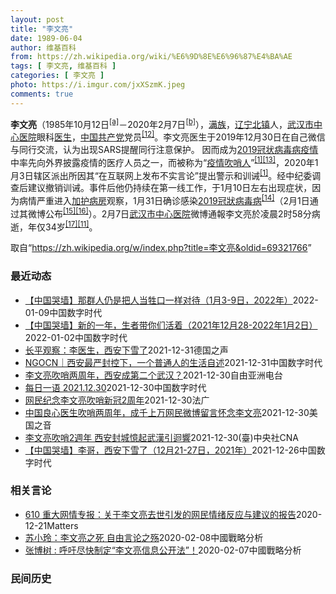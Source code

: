```yaml
---
layout: post
title: "李文亮"
date: 1989-06-04
author: 维基百科
from: https://zh.wikipedia.org/wiki/%E6%9D%8E%E6%96%87%E4%BA%AE
tags: [ 李文亮, 维基百科 ]
categories: [ 李文亮 ]
photo: https://i.imgur.com/jxXSzmK.jpeg
comments: true
---
```

<div class="mw-parser-output"><div id="noteTA-72732dd3" class="noteTA"><div class="noteTA-group"><div data-noteta-group-source="module" data-noteta-group="Medicine"></div></div><div class="noteTA-local"><div data-noteta-code="zh-cn:重症监护室; zh-hk:深切治療部; zh-tw:加護病房"></div><div data-noteta-code="zh-cn:体外膜氧合; zh-hk:人工心肺; zh-tw:葉克膜;"></div><div data-noteta-code="zh-hans:互联网+; zh-hant:互聯網+;"></div><div data-noteta-code="zh-cn:卡洛·乌尔巴尼; zh-hk:卡爾婁·武爾班尼; zh-tw:卡洛·厄巴尼;"></div><div data-noteta-code="zh-cn:互联网+; zh-tw:互聯網+;"></div></div></div>

<p><b>李文亮</b>（1985年10月12日<sup id="cite_ref-3" class="reference"><a href="#cite_note-3">[a]</a></sup>－2020年2月7日<sup id="cite_ref-13" class="reference"><a href="#cite_note-13">[b]</a></sup>），<a href="/wiki/%E6%BB%A1%E6%97%8F" title="满族">满族</a>，<a href="/wiki/%E8%BE%BD%E5%AE%81%E7%9C%81" title="辽宁省">辽宁</a><a href="/wiki/%E5%8C%97%E9%95%87%E5%B8%82" title="北镇市">北镇</a>人，<a href="/wiki/%E6%AD%A6%E6%B1%89%E5%B8%82%E4%B8%AD%E5%BF%83%E5%8C%BB%E9%99%A2" title="武汉市中心医院">武汉市中心医院</a>眼科<a href="/wiki/%E5%8C%BB%E7%94%9F" title="医生">医生</a>，<a href="/wiki/%E4%B8%AD%E5%9B%BD%E5%85%B1%E4%BA%A7%E5%85%9A" title="中国共产党">中国共产党</a>党员<sup id="cite_ref-14" class="reference"><a href="#cite_note-14">[12]</a></sup>。李文亮医生于2019年12月30日在自己微信与同行交流，认为出现SARS提醒同行注意保护。 因而成为<a href="/wiki/2019%E5%86%A0%E7%8A%B6%E7%97%85%E6%AF%92%E7%97%85%E7%96%AB%E6%83%85" title="2019冠状病毒病疫情">2019冠状病毒病疫情</a>中率先向外界披露疫情的医疗人员之一，而被称为“<a href="/wiki/%E7%96%AB%E6%83%85" class="mw-redirect" title="疫情">疫情</a><a href="/wiki/%E5%90%B9%E5%93%A8%E4%BA%BA" title="吹哨人">吹哨人</a>”<sup id="cite_ref-财新_1-1" class="reference"><a href="#cite_note-财新-1">[1]</a></sup><sup id="cite_ref-15" class="reference"><a href="#cite_note-15">[13]</a></sup>，2020年1月3日辖区派出所因其“在互联网上发布不实言论”提出警示和训诫<sup id="cite_ref-财新_1-2" class="reference"><a href="#cite_note-财新-1">[1]</a></sup>。经中纪委调查后建议撤销训诫。事件后他仍持续在第一线工作，于1月10日左右出现症状，因为病情严重进入<a href="/wiki/%E5%8A%A0%E8%AD%B7%E7%97%85%E6%88%BF" title="加護病房">加护病房</a>观察，1月31日确诊感染<a href="/wiki/2019%E5%86%A0%E7%8B%80%E7%97%85%E6%AF%92%E7%97%85" class="mw-redirect" title="2019冠狀病毒病">2019冠狀病毒病</a><sup id="cite_ref-监察答记者问_16-0" class="reference"><a href="#cite_note-监察答记者问-16">[14]</a></sup>（2月1日通过其微博公布<sup id="cite_ref-17" class="reference"><a href="#cite_note-17">[15]</a></sup><sup id="cite_ref-18" class="reference"><a href="#cite_note-18">[16]</a></sup>）。2月7日<a href="/wiki/%E6%AD%A6%E6%B1%89%E5%B8%82%E4%B8%AD%E5%BF%83%E5%8C%BB%E9%99%A2" title="武汉市中心医院">武汉市中心医院</a>微博通報李文亮於凌晨2时58分病逝，年仅34岁<sup id="cite_ref-19" class="reference"><a href="#cite_note-19">[17]</a></sup><sup id="cite_ref-wjw.wuhan_12-1" class="reference"><a href="#cite_note-wjw.wuhan-12">[11]</a></sup>。
</p>
</div><noscript><img src="//zh.wikipedia.org/wiki/Special:CentralAutoLogin/start?type=1x1" alt="" title="" width="1" height="1" style="border: none; position: absolute;"></noscript>
<div class="printfooter">取自“<a dir="ltr" href="https://zh.wikipedia.org/w/index.php?title=李文亮&amp;oldid=69321766">https://zh.wikipedia.org/w/index.php?title=李文亮&amp;oldid=69321766</a>”</div><div id="recent-news"><h3>最近动态</h3><ul><li><a href="https://nodebe4.github.io/waimei/2022-01-09/%E4%B8%AD%E5%9B%BD%E5%93%AD%E5%A2%99-%E9%82%A3%E7%BE%A4%E4%BA%BA%E4%BB%8D%E6%98%AF%E6%8A%8A%E4%BA%BA%E5%BD%93%E7%89%B2%E5%8F%A3%E4%B8%80%E6%A0%B7%E5%AF%B9%E5%BE%85-1%E6%9C%883-9%E6%97%A5-2022%E5%B9%B4" title="【中国哭墙】那群人仍是把人当牲口一样对待（1月3-9日，2022年）—— 编者按：2022年1月3-9日，距离李文亮医生的去世已666-672天。这位在武汉新冠疫情期间因为说出真话成为悲剧英雄的...">【中国哭墙】那群人仍是把人当牲口一样对待（1月3-9日，2022年）</a><time>2022-01-09</time><a class="tag">中国数字时代</a></li>
<li><a href="https://nodebe4.github.io/waimei/2022-01-02/%E4%B8%AD%E5%9B%BD%E5%93%AD%E5%A2%99-%E6%96%B0%E7%9A%84%E4%B8%80%E5%B9%B4-%E7%94%9F%E8%80%85%E5%B8%A6%E4%BD%A0%E4%BB%AC%E6%B4%BB%E7%9D%80-2021%E5%B9%B412%E6%9C%8828-2022%E5%B9%B41%E6%9C%882%E6%97%A5" title="【中国哭墙】新的一年，生者带你们活着（2021年12月28-2022年1月2日）—— 编者按：2021年12月28-2022年1月2日，距离李文亮医生的去世已660-665天。这位在武汉新冠疫情...">【中国哭墙】新的一年，生者带你们活着（2021年12月28-2022年1月2日）</a><time>2022-01-02</time><a class="tag">中国数字时代</a></li>
<li><a href="https://nodebe4.github.io/waimei/2021-12-31/%E9%95%BF%E5%B9%B3%E8%A7%82%E5%AF%9F-%E6%9D%8E%E5%8C%BB%E7%94%9F-%E8%A5%BF%E5%AE%89%E4%B8%8B%E9%9B%AA%E4%BA%86" title="长平观察：李医生，西安下雪了—— 长平2021-12-31T14:15:44.400Z （德国之声中文网）历史不能假设，因此我们无从得知，假如两年前的昨天（2019年12月30日），李文亮吹哨成...">长平观察：李医生，西安下雪了</a><time>2021-12-31</time><a class="tag">德国之声</a></li>
<li><a href="https://nodebe4.github.io/waimei/2021-12-31/NGOCN-%E8%A5%BF%E5%AE%89%E6%9C%80%E4%B8%A5%E5%B0%81%E6%8E%A7%E4%B8%8B-%E4%B8%80%E4%B8%AA%E6%99%AE%E9%80%9A%E4%BA%BA%E7%9A%84%E7%94%9F%E6%B4%BB%E8%87%AA%E8%BF%B0" title="NGOCN｜西安最严封控下，一个普通人的生活自述—— 编者按：2019年12月30日，武汉市中心医院眼科医生李文亮在微信同学群发出提醒信息，“确诊了7例SARS”。随后，他被公安带走并签了训诫书...">NGOCN｜西安最严封控下，一个普通人的生活自述</a><time>2021-12-31</time><a class="tag">中国数字时代</a></li>
<li><a href="https://nodebe4.github.io/waimei/2021-12-30/%E6%9D%8E%E6%96%87%E4%BA%AE%E5%90%B9%E5%93%A8%E4%B8%A4%E5%91%A8%E5%B9%B4-%E8%A5%BF%E5%AE%89%E6%88%90%E7%AC%AC%E4%BA%8C%E4%B8%AA%E6%AD%A6%E6%B1%89" title="李文亮吹哨两周年，西安成第二个武汉？—— 中国西安近日爆发继武汉后最大规模的本土新冠疫情，自12月23日凌晨起封城至今已有七天，确诊病例也突破千例大关。时值李文亮医生“吹哨”疫情两周年之际，不少...">李文亮吹哨两周年，西安成第二个武汉？</a><time>2021-12-30</time><a class="tag">自由亚洲电台</a></li>
<li><a href="https://nodebe4.github.io/waimei/2021-12-30/%E6%AF%8F%E6%97%A5%E4%B8%80%E8%AF%AD-2021.12.30" title="每日一语 2021.12.30—— “你能做到吗？你听明白了吗？” —— 摘自对李文亮医生的训诫书">每日一语 2021.12.30</a><time>2021-12-30</time><a class="tag">中国数字时代</a></li>
<li><a href="https://nodebe4.github.io/waimei/2021-12-30/%E7%BD%91%E6%B0%91%E7%BA%AA%E5%BF%B5%E6%9D%8E%E6%96%87%E4%BA%AE%E5%90%B9%E5%93%A8%E6%96%B0%E5%86%A02%E5%91%A8%E5%B9%B4" title="网民纪念李文亮吹哨新冠2周年—— 30/12/2021 - 15:48 Array 2019年12月30日下午，武汉市中心医院眼科医生李文亮在武汉大学临床04级班级群里发布消息说：“华南海鲜市场...">网民纪念李文亮吹哨新冠2周年</a><time>2021-12-30</time><a class="tag">法广</a></li>
<li><a href="https://nodebe4.github.io/waimei/2021-12-30/%E4%B8%AD%E5%9B%BD%E8%89%AF%E5%BF%83%E5%8C%BB%E7%94%9F%E5%90%B9%E5%93%A8%E4%B8%A4%E5%91%A8%E5%B9%B4-%E6%88%90%E5%8D%83%E4%B8%8A%E4%B8%87%E7%BD%91%E6%B0%91%E5%BE%AE%E5%8D%9A%E7%95%99%E8%A8%80%E6%80%80%E5%BF%B5%E6%9D%8E%E6%96%87%E4%BA%AE" title="中国良心医生吹哨两周年，成千上万网民微博留言怀念李文亮—— Thu, 30 Dec 2021 14:04:10 GMT 资料照：人们戴着口罩出席在香港设立的一处悼念在武汉中心医院病逝的李文亮医生...">中国良心医生吹哨两周年，成千上万网民微博留言怀念李文亮</a><time>2021-12-30</time><a class="tag">美国之音</a></li>
<li><a href="https://nodebe4.github.io/waimei/2021-12-30/%E6%9D%8E%E6%96%87%E4%BA%AE%E5%90%B9%E5%93%A82%E9%80%B1%E5%B9%B4-%E8%A5%BF%E5%AE%89%E5%B0%81%E5%9F%8E%E6%86%B6%E8%B5%B7%E6%AD%A6%E6%BC%A2%E5%BC%95%E8%BF%B4%E9%9F%BF" title="李文亮吹哨2週年 西安封城憶起武漢引迴響—— （中央社記者邱國強北京30日電）陝西西安因疫情陷入封城之際，COVID-19「吹哨人」李文亮醫師2年前率先提醒其他醫師防護、事後卻被警方強簽訓誡書且...">李文亮吹哨2週年 西安封城憶起武漢引迴響</a><time>2021-12-30</time><a class="tag">(臺)中央社CNA</a></li>
<li><a href="https://nodebe4.github.io/waimei/2021-12-26/%E4%B8%AD%E5%9B%BD%E5%93%AD%E5%A2%99-%E6%9D%8E%E5%93%A5-%E8%A5%BF%E5%AE%89%E4%B8%8B%E9%9B%AA%E4%BA%86-12%E6%9C%8821-27%E6%97%A5-2021%E5%B9%B4" title="【中国哭墙】李哥，西安下雪了（12月21-27日，2021年）—— 编者按：12月21-27日，距离李文亮医生的去世已653-659天。这位在武汉新冠疫情期间因为说出真话成为悲剧英雄的普通眼科医...">【中国哭墙】李哥，西安下雪了（12月21-27日，2021年）</a><time>2021-12-26</time><a class="tag">中国数字时代</a></li>
</ul></div><div id="open-opinion"><h3>相关言论</h3><ul><li><a href="https://nodebe4.github.io/opinion/2020-12-21/610-%E9%87%8D%E5%A4%A7%E7%BD%91%E6%83%85%E4%B8%93%E6%8A%A5-%E5%85%B3%E4%BA%8E%E6%9D%8E%E6%96%87%E4%BA%AE%E5%8E%BB%E4%B8%96%E5%BC%95%E5%8F%91%E7%9A%84%E7%BD%91%E6%B0%91%E6%83%85%E7%BB%AA%E5%8F%8D%E5%BA%94%E4%B8%8E%E5%BB%BA%E8%AE%AE%E7%9A%84%E6%8A%A5%E5%91%8A/" title="野兽爱智慧">610 重大网情专报：关于李文亮去世引发的网民情绪反应与建议的报告</a><time>2020-12-21</time><a class="tag">Matters</a></li>
<li><a href="https://nodebe4.github.io/opinion/2020-02-08/%E8%8B%8F%E5%B0%8F%E7%8E%B2-%E6%9D%8E%E6%96%87%E4%BA%AE%E4%B9%8B%E6%AD%BB-%E8%87%AA%E7%94%B1%E8%A8%80%E8%AE%BA%E4%B9%8B%E6%AE%87/" title="苏小玲">苏小玲：李文亮之死 自由言论之殇</a><time>2020-02-08</time><a class="tag">中國戰略分析</a></li>
<li><a href="https://nodebe4.github.io/opinion/2020-02-07/%E5%BC%A0%E5%8D%9A%E6%A0%91-%E5%91%BC%E5%90%81%E5%B0%BD%E5%BF%AB%E5%88%B6%E5%AE%9A-%E6%9D%8E%E6%96%87%E4%BA%AE%E4%BF%A1%E6%81%AF%E5%85%AC%E5%BC%80%E6%B3%95/" title="张博树">张博树 : 呼吁尽快制定“李文亮信息公开法”！</a><time>2020-02-07</time><a class="tag">中國戰略分析</a></li>
</ul></div><div id="mjls-record"><h3>民间历史</h3><ul></ul></div>